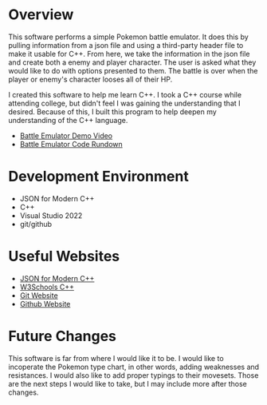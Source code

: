 # Overview

This software performs a simple Pokemon battle emulator. It does this by pulling information from a json file and using a third-party header file to make it usable for C++. From here, we take the information in the json file and create both a enemy and player character. The user is asked what they would like to do with options presented to them. The battle is over when the player or enemy's character looses all of their HP.

I created this software to help me learn C++. I took a C++ course while attending college, but didn't feel I was gaining the understanding that I desired. Because of this, I built this program to help deepen my understanding of the C++ language.

* [Battle Emulator Demo Video](https://youtu.be/nrGegbBTxDU)
* [Battle Emulator Code Rundown](https://youtu.be/yqK7pTV0ppY)

# Development Environment

* JSON for Modern C++
* C++
* Visual Studio 2022
* git/github

# Useful Websites

* [JSON for Modern C++](https://github.com/nlohmann/json)
* [W3Schools C++](https://www.w3schools.com/cpp/)
* [Git Website](https://git-scm.com/download)
* [Github Website](https://github.com/)

# Future Changes

This software is far from where I would like it to be. I would like to incoperate the Pokemon type chart, in other words, adding weaknesses and resistances. I would also like to add proper typings to their movesets. Those are the next steps I would like to take, but I may include more after those changes.
